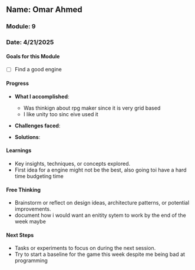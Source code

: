 <!-- Markdown Docs: https://docs.github.com/en/get-started/writing-on-github/getting-started-with-writing-and-formatting-on-github/basic-writing-and-formatting-syntax -->
## Name: Omar Ahmed
### Module: 9

<!-- Repeat the below as needed-->
### Date: 4/21/2025

#### Goals for this Module

- [ ] Find a good engine


#### Progress
- **What I accomplished**:
  - Was thinkign about rpg maker since it is very grid based
  - I like unity too sinc eive used it
- **Challenges faced**:

- **Solutions**:


#### Learnings
- Key insights, techniques, or concepts explored.
-  First idea for a engine might not be the best, also going toi have a hard time budgeting time

#### Free Thinking
- Brainstorm or reflect on design ideas, architecture patterns, or potential improvements.
-  document how i would want an enitity sytem to work by the end of the week maybe


#### Next Steps
- Tasks or experiments to focus on during the next session.
- Try to start a baseline for the game this week despite me being bad at programming

